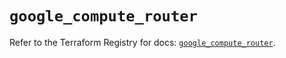 # `google_compute_router`

Refer to the Terraform Registry for docs: [`google_compute_router`](https://registry.terraform.io/providers/hashicorp/google-beta/6.29.0/docs/resources/google_compute_router).
